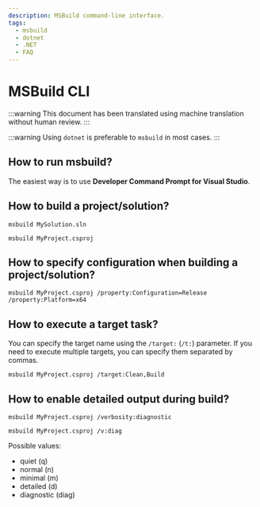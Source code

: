 ```yaml
---
description: MSBuild command-line interface.
tags:
  - msbuild
  - dotnet
  - .NET
  - FAQ
---
```


# MSBuild CLI

:::warning
This document has been translated using machine translation without human review.
:::

:::warning
Using `dotnet` is preferable to `msbuild` in most cases.
:::

## How to run msbuild?

The easiest way is to use **Developer Command Prompt for Visual Studio**.

## How to build a project/solution?

```batch title="Building a solution with msbuild"
msbuild MySolution.sln
```

```batch title="Building a project with msbuild"
msbuild MyProject.csproj
```

## How to specify configuration when building a project/solution?

```batch
msbuild MyProject.csproj /property:Configuration=Release /property:Platform=x64
```

## How to execute a target task?

You can specify the target name using the `/target:` (`/t:`) parameter. If you need to execute multiple targets, you can specify them separated by commas.

```batch
msbuild MyProject.csproj /target:Clean,Build
```

## How to enable detailed output during build?

```batch
msbuild MyProject.csproj /verbosity:diagnostic
```

```batch
msbuild MyProject.csproj /v:diag
```

Possible values:

* quiet (q)
* normal (n)
* minimal (m)
* detailed (d)
* diagnostic (diag)
